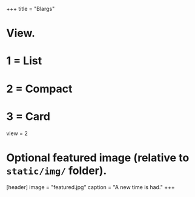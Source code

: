 +++
title = "Blargs"

# View.
#   1 = List
#   2 = Compact
#   3 = Card
view = 2

# Optional featured image (relative to `static/img/` folder).
[header]
image = "featured.jpg"
caption = "A new time is had."
+++
